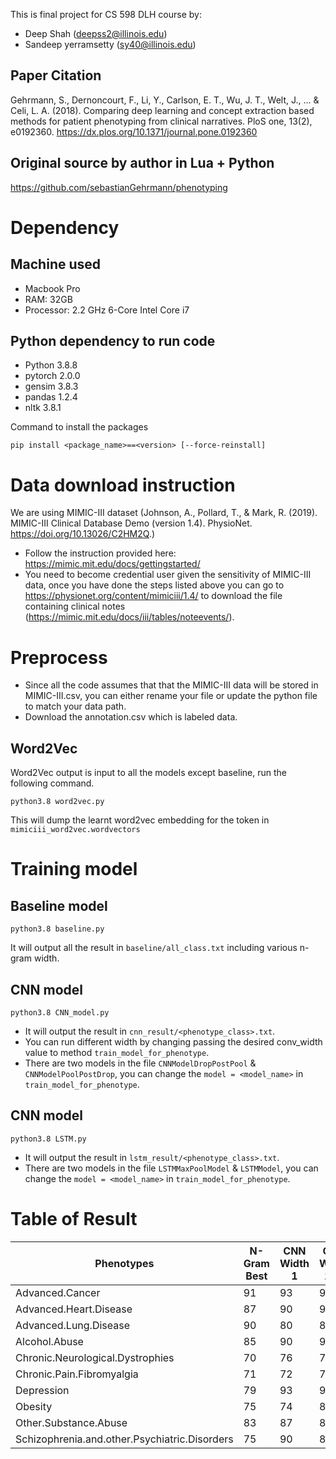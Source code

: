 This is final project for CS 598 DLH course by:
- Deep Shah (deepss2@illinois.edu)
- Sandeep yerramsetty (sy40@illinois.edu)

## Paper Citation
Gehrmann, S., Dernoncourt, F., Li, Y., Carlson, E. T., Wu, J. T., Welt, J., ... & Celi, L. A. (2018). Comparing deep learning and concept extraction based methods for patient phenotyping from clinical narratives. PloS one, 13(2), e0192360. https://dx.plos.org/10.1371/journal.pone.0192360

## Original source by author in Lua + Python
https://github.com/sebastianGehrmann/phenotyping

# Dependency
## Machine used
* Macbook Pro
* RAM: 32GB
* Processor: 2.2 GHz 6-Core Intel Core i7

## Python dependency to run code
* Python 3.8.8
* pytorch 2.0.0
* gensim 3.8.3
* pandas 1.2.4
* nltk 3.8.1

Command to install the packages
```
pip install <package_name>==<version> [--force-reinstall]
```

# Data download instruction
We are using MIMIC-III dataset (Johnson, A., Pollard, T., & Mark, R. (2019). MIMIC-III Clinical Database Demo (version 1.4). PhysioNet. https://doi.org/10.13026/C2HM2Q.)

* Follow the instruction provided here: https://mimic.mit.edu/docs/gettingstarted/
* You need to become credential user given the sensitivity of MIMIC-III data, once you have done the steps listed above you can go to https://physionet.org/content/mimiciii/1.4/ to download the file containing clinical notes (https://mimic.mit.edu/docs/iii/tables/noteevents/).

# Preprocess
* Since all the code assumes that that the MIMIC-III data will be stored in MIMIC-III.csv, you can either rename your file or update the python file to match your data path.
* Download the annotation.csv which is labeled data.
## Word2Vec
Word2Vec output is input to all the models except baseline, run the following command.
```
python3.8 word2vec.py
```
This will dump the learnt word2vec embedding for the token in `mimiciii_word2vec.wordvectors`

# Training model
## Baseline model
```
python3.8 baseline.py
```
It will output all the result in `baseline/all_class.txt` including various n-gram width.

## CNN model
```
python3.8 CNN_model.py
```
* It will output the result in `cnn_result/<phenotype_class>.txt`.
* You can run different width by changing passing the desired conv_width value to method `train_model_for_phenotype`.
* There are two models in the file `CNNModelDropPostPool` & `CNNModelPoolPostDrop`, you can change the `model = <model_name>` in `train_model_for_phenotype`.

## CNN model
```
python3.8 LSTM.py
```
* It will output the result in `lstm_result/<phenotype_class>.txt`.
* There are two models in the file `LSTMMaxPoolModel` & `LSTMModel`, you can change the `model = <model_name>` in `train_model_for_phenotype`.

# Table of Result
Phenotypes | N-Gram Best | CNN Width 1 | CNN Width 1-2
------------ | ------------ | ------------ | ------------
Advanced.Cancer | 91 | 93 | 96
Advanced.Heart.Disease | 87 | 90 | 93
Advanced.Lung.Disease | 90 | 80 | 86
Alcohol.Abuse | 85 | 90 | 93
Chronic.Neurological.Dystrophies | 70 | 76 | 79
Chronic.Pain.Fibromyalgia | 71 | 72 | 76
Depression | 79 | 93 | 95
Obesity | 75 | 74 | 84
Other.Substance.Abuse | 83 | 87 | 88
Schizophrenia.and.other.Psychiatric.Disorders | 75 | 90 | 89
